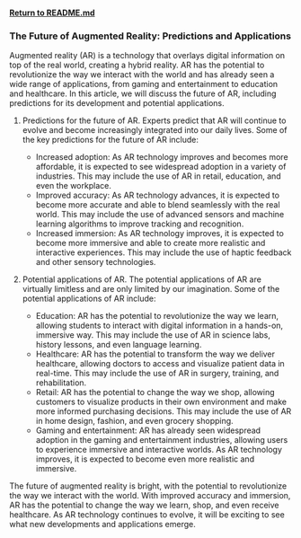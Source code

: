 #### [Return to README.md](https://github.com/luxuriant777/copywriting#technical-articles)

### The Future of Augmented Reality: Predictions and Applications

Augmented reality (AR) is a technology that overlays digital information on top of the real world, creating a hybrid reality. AR has the potential to revolutionize the way we interact with the world and has already seen a wide range of applications, from gaming and entertainment to education and healthcare. In this article, we will discuss the future of AR, including predictions for its development and potential applications.

1. Predictions for the future of AR. Experts predict that AR will continue to evolve and become increasingly integrated into our daily lives. Some of the key predictions for the future of AR include:
   - Increased adoption: As AR technology improves and becomes more affordable, it is expected to see widespread adoption in a variety of industries. This may include the use of AR in retail, education, and even the workplace.
   - Improved accuracy: As AR technology advances, it is expected to become more accurate and able to blend seamlessly with the real world. This may include the use of advanced sensors and machine learning algorithms to improve tracking and recognition.
   - Increased immersion: As AR technology improves, it is expected to become more immersive and able to create more realistic and interactive experiences. This may include the use of haptic feedback and other sensory technologies.

2. Potential applications of AR. The potential applications of AR are virtually limitless and are only limited by our imagination. Some of the potential applications of AR include:
   - Education: AR has the potential to revolutionize the way we learn, allowing students to interact with digital information in a hands-on, immersive way. This may include the use of AR in science labs, history lessons, and even language learning.
   - Healthcare: AR has the potential to transform the way we deliver healthcare, allowing doctors to access and visualize patient data in real-time. This may include the use of AR in surgery, training, and rehabilitation.
   - Retail: AR has the potential to change the way we shop, allowing customers to visualize products in their own environment and make more informed purchasing decisions. This may include the use of AR in home design, fashion, and even grocery shopping.
   - Gaming and entertainment: AR has already seen widespread adoption in the gaming and entertainment industries, allowing users to experience immersive and interactive worlds. As AR technology improves, it is expected to become even more realistic and immersive.

The future of augmented reality is bright, with the potential to revolutionize the way we interact with the world. With improved accuracy and immersion, AR has the potential to change the way we learn, shop, and even receive healthcare. As AR technology continues to evolve, it will be exciting to see what new developments and applications emerge.
